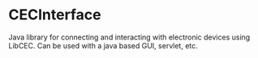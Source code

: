 # CECInterface
Java library for connecting and interacting with electronic devices using LibCEC. Can be used with a java based GUI, servlet, etc.
